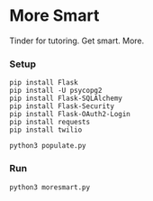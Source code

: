 # More Smart
Tinder for tutoring. Get smart. More.


### Setup

	pip install Flask
	pip install -U psycopg2
	pip install Flask-SQLAlchemy
	pip install Flask-Security
	pip install Flask-OAuth2-Login
	pip install requests
	pip install twilio
	
	python3 populate.py
	
### Run

	python3 moresmart.py